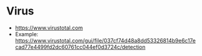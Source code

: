 # Virus

- <https://www.virustotal.com>
- Example: <https://www.virustotal.com/gui/file/037cf74d48a8dd53326814b9e6c17ecad77e4499fd2dc60761cc044ef0d3724c/detection>

